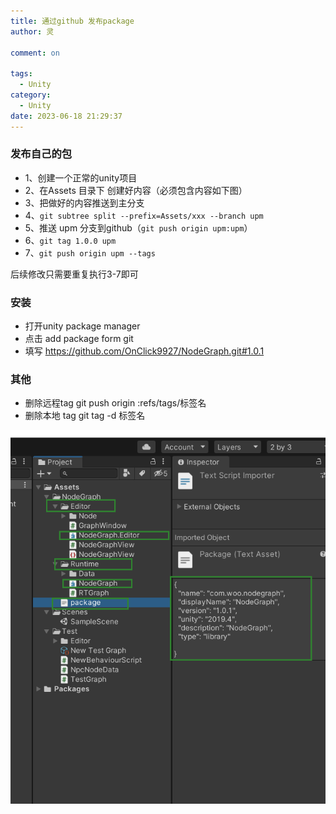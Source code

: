 ```yaml
---
title: 通过github 发布package
author: 灵

comment: on

tags:
  - Unity
category:
  - Unity
date: 2023-06-18 21:29:37
---
```


### 发布自己的包
* 1、创建一个正常的unity项目
* 2、在Assets 目录下 创建好内容（必须包含内容如下图）
* 3、把做好的内容推送到主分支
* 4、`git subtree split --prefix=Assets/xxx --branch upm`
* 5、推送 upm 分支到github（`git push origin upm:upm`）
* 6、`git tag 1.0.0 upm`
* 7、`git push origin upm --tags`

后续修改只需要重复执行3-7即可
### 安装
* 打开unity package manager
* 点击 add package form git
* 填写 https://github.com/OnClick9927/NodeGraph.git#1.0.1

### 其他
* 删除远程tag git push origin :refs/tags/标签名  
* 删除本地 tag git tag -d 标签名  



![](../../../Pic/Unity/UPM/1.png)

